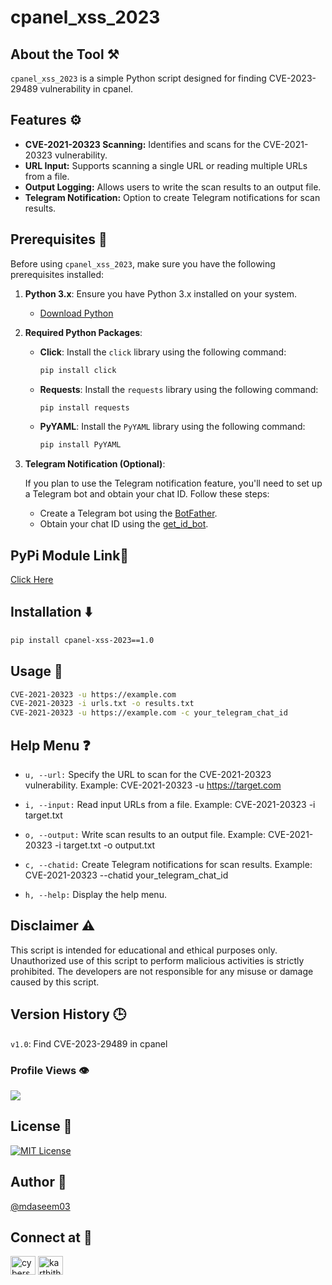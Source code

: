 # cpanel_xss_2023


## About the Tool ⚒️

`cpanel_xss_2023` is a simple Python script designed for finding CVE-2023-29489 vulnerability in cpanel.

## Features ⚙️

- **CVE-2021-20323 Scanning:** Identifies and scans for the CVE-2021-20323 vulnerability.
- **URL Input:** Supports scanning a single URL or reading multiple URLs from a file.
- **Output Logging:** Allows users to write the scan results to an output file.
- **Telegram Notification:** Option to create Telegram notifications for scan results.

## Prerequisites 🧩

Before using `cpanel_xss_2023`, make sure you have the following prerequisites installed:

1. **Python 3.x**: Ensure you have Python 3.x installed on your system.

   - [Download Python](https://www.python.org/downloads/)

2. **Required Python Packages**:

   - **Click**: Install the `click` library using the following command:

     ```bash
     pip install click
     ```

   - **Requests**: Install the `requests` library using the following command:

     ```bash
     pip install requests
     ```

   - **PyYAML**: Install the `PyYAML` library using the following command:

     ```bash
     pip install PyYAML
     ```

3. **Telegram Notification (Optional)**:

   If you plan to use the Telegram notification feature, you'll need to set up a Telegram bot and obtain your chat ID. Follow these steps:

   - Create a Telegram bot using the [BotFather](https://core.telegram.org/bots#botfather).
   - Obtain your chat ID using the [get_id_bot](https://t.me/get_id_bot).


## PyPi Module Link🔗
[Click Here](https://pypi.org/project/cpanel-xss-2023/1.0/)

## Installation ⬇️
```bash
pip install cpanel-xss-2023==1.0
```


## Usage 🚀

```bash
CVE-2021-20323 -u https://example.com
CVE-2021-20323 -i urls.txt -o results.txt
CVE-2021-20323 -u https://example.com -c your_telegram_chat_id
```

## Help Menu ❓

- `u, --url:` Specify the URL to scan for the CVE-2021-20323 vulnerability.
Example: CVE-2021-20323 -u https://target.com

- `i, --input:` Read input URLs from a file.
Example: CVE-2021-20323 -i target.txt

- `o, --output:` Write scan results to an output file.
Example: CVE-2021-20323 -i target.txt -o output.txt

- `c, --chatid:` Create Telegram notifications for scan results.
Example: CVE-2021-20323 --chatid your_telegram_chat_id

- `h, --help:` Display the help menu.

## Disclaimer ⚠️
This script is intended for educational and ethical purposes only. Unauthorized use of this script to perform malicious activities is strictly prohibited. The developers are not responsible for any misuse or damage caused by this script.

## Version History 🕒
`v1.0`: Find CVE-2023-29489 in cpanel

### Profile Views 👁️
![](https://komarev.com/ghpvc/?username=mdaseem03&color=lightgrey&style=flat-square&label=VIEWS+COUNT)

## License 🪪
[![MIT License](https://img.shields.io/badge/License-MIT-green.svg)](https://choosealicense.com/licenses/mit/)

## Author 👤
[@mdaseem03](https://github.com/mdaseem03)

## Connect at 💬
<a href="https://www.linkedin.com/in/mohammed-aseem%F0%9F%8E%96-11baa6217/" target="blank"><img align="center" src="https://raw.githubusercontent.com/rahuldkjain/github-profile-readme-generator/master/src/images/icons/Social/linked-in-alt.svg" alt="cyberspartan" height="30" width="40" /></a>
<a href="https://www.instagram.com/mdaseem_03" target="blank"><img align="center" src="https://raw.githubusercontent.com/rahuldkjain/github-profile-readme-generator/master/src/images/icons/Social/instagram.svg" alt="karthithehacker" height="30" width="40" /></a>
